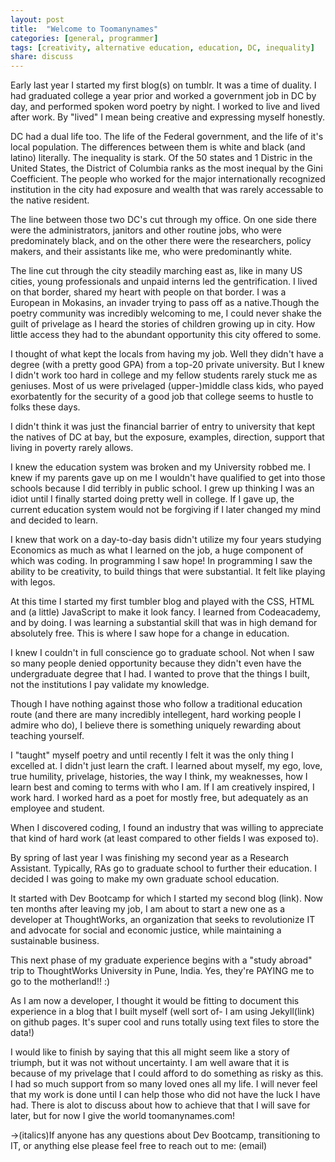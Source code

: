 ```yaml
---
layout: post
title:  "Welcome to Toomanynames"
categories: [general, programmer]
tags: [creativity, alternative education, education, DC, inequality]
share: discuss
---
```


Early last year I started my first blog(s) on tumblr. It was a time of duality. I had graduated college a year prior and worked a government job in DC by day, and performed spoken word poetry by night. I worked to live and lived after work. By "lived" I mean being creative and expressing myself honestly. 

DC had a dual life too. The life of the Federal government, and the life of it's local population. The differences between them is white and black (and latino) literally. The inequality is stark. Of the 50 states and 1 Distric in the United States, the District of Columbia ranks as the most inequal by the Gini Coefficient. The people who worked for the major internationally recognized institution in the city had exposure and wealth that was rarely accessable to the native resident.

The line between those two DC's cut through my office. On one side there were the administrators, janitors and other routine jobs, who were predominately black, and on the other there were the researchers, policy makers, and their assistants like me, who were predominantly white.

The line cut through the city steadily marching east as, like in many US cities, young professionals and unpaid interns led the gentrification. I lived on that border, shared my heart with people on that border. I was a European in Mokasins, an invader trying to pass off as a native.Though the poetry community was incredibly welcoming to me, I could never shake the guilt of privelage as I heard the stories of children growing up in city. How little access they had to the abundant opportunity this city offered to some.

I thought of what kept the locals from having my job. Well they didn't have a degree (with a pretty good GPA) from a top-20 private university. But I knew I didn't work too hard in college and my fellow students rarely stuck me as geniuses. Most of us were privelaged (upper-)middle class kids, who payed exorbatently for the security of a good job that college seems to hustle to folks these days.

I didn't think it was just the financial barrier of entry to university that kept the natives of DC at bay, but the exposure, examples, direction, support that living in poverty rarely allows. 

I knew the education system was broken and my University robbed me. I knew if my parents gave up on me I wouldn't have qualified to get into those schools because I did terribly in public school. I grew up thinking I was an idiot until I finally started doing pretty well in college. If I gave up, the current education system would not be forgiving if I later changed my mind and decided to learn.

I knew that work on a day-to-day basis didn't utilize my four years studying Economics as much as what I learned on the job, a huge component of which was coding. In programming I saw hope! In programming I saw the ability to be creativity, to build things that were substantial. It felt like playing with legos. 

At this time I started my first tumbler blog and played with the CSS, HTML and (a little) JavaScript to make it look fancy. I learned from Codeacademy, and by doing. I was learning a substantial skill that was in high demand for absolutely free. This is where I saw hope for a change in education.

I knew I couldn't in full conscience go to graduate school. Not when I saw so many people denied opportunity because they didn't even have the undergraduate degree that I had. I wanted to prove that the things I built, not the institutions I pay validate my knowledge. 

Though I have nothing against those who follow a traditional education route (and there are many incredibly intellegent, hard working people I admire who do), I believe there is something uniquely rewarding about teaching yourself.

I "taught" myself poetry and until recently I felt it was the only thing I excelled at. I didn't just learn the craft. I learned about myself, my ego, love, true humility, privelage, histories, the way I think, my weaknesses, how I learn best and coming to terms with who I am. If I am creatively inspired, I work hard. I worked hard as a poet for mostly free, but adequately as an employee and student. 

When I discovered coding, I found an industry that was willing to appreciate that kind of hard work (at least compared to other fields I was exposed to). 

By spring of last year I was finishing my second year as a Research Assistant. Typically, RAs go to graduate school to further their education. I decided I was going to make my own graduate school education.

It started with Dev Bootcamp for which I started my second blog (link). Now ten months after leaving my job, I am about to start a new one as a developer at ThoughtWorks, an organization that seeks to revolutionize IT and advocate for social and economic justice, while maintaining a sustainable business. 

This next phase of my graduate experience begins with a "study abroad" trip to ThoughtWorks University in Pune, India. Yes, they're PAYING me to go to the motherland!! :) 

As I am now a developer, I thought it would be fitting to document this experience in a blog that I built myself (well sort of-  I am using Jekyll(link) on github pages. It's super cool and runs totally using text files to store the data!)

I would like to finish by saying that this all might seem like a story of triumph, but it was not without uncertainty. I am well aware that it is because of my privelage that I could afford to do something as risky as this. I had so much support from so many loved ones all my life. I will never feel that my work is done until I can help those who did not have the luck I have had. There is alot to discuss about how to achieve that that I will save for later, but for now I give the world toomanynames.com! 

->(italics)If anyone has any questions about Dev Bootcamp, transitioning to IT, or anything else please feel free to reach out to me: (email)